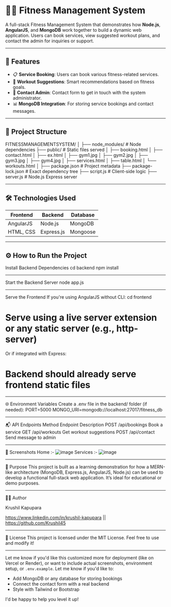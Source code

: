 # 🏋️‍♂️ Fitness Management System

A full-stack Fitness Management System that demonstrates how **Node.js**, **AngularJS**, and **MongoDB** work together to build a dynamic web application. Users can book services, view suggested workout plans, and contact the admin for inquiries or support.

---

## 🚀 Features

- 📋 **Service Booking**: Users can book various fitness-related services.
- 💪 **Workout Suggestions**: Smart recommendations based on fitness goals.
- 📩 **Contact Admin**: Contact form to get in touch with the system administrator.
- 📊 **MongoDB Integration**: For storing service bookings and contact messages.

---

## 📂 Project Structure

FITNESSMANAGEMENTSYSTEM/ │ ├── node_modules/ # Node dependencies ├── public/ # Static files served │ ├── booking.html │ ├── contact.html │ ├── ex.html │ ├── gym1.jpg │ ├── gym2.jpg │ ├── gym3.jpg │ ├── gym4.jpg │ ├── services.html │ ├── table.html │ └── workouts.html │ ├── package.json # Project metadata ├── package-lock.json # Exact dependency tree ├── script.js # Client-side logic ├── server.js # Node.js Express server

---

## 🛠️ Technologies Used

| Frontend         | Backend        | Database    |
|------------------|----------------|-------------|
| AngularJS        | Node.js        | MongoDB     |
| HTML, CSS        | Express.js     | Mongoose    |

---
## ⚙️ How to Run the Project

Install Backend Dependencies
cd backend
npm install

---

Start the Backend Server
node app.js

---

Serve the Frontend
If you're using AngularJS without CLI:
cd frontend

# Serve using a live server extension or any static server (e.g., http-server)
Or if integrated with Express:
# Backend should already serve frontend static files

---

🌐 Environment Variables
Create a .env file in the backend/ folder (if needed):
PORT=5000
MONGO_URI=mongodb://localhost:27017/fitness_db

---

📬 API Endpoints
Method	Endpoint	Description
POST	/api/bookings	Book a service
GET	/api/workouts	Get workout suggestions
POST	/api/contact	Send message to admin

---

📸 Screenshots
Home :- ![image](https://github.com/user-attachments/assets/04fad336-c8bb-4202-8c5c-8e1d69e9ffcd)
Services :- ![image](https://github.com/user-attachments/assets/97bed408-7b72-4c67-9936-44e7284420c4)

---

🧠 Purpose
This project is built as a learning demonstration for how a MERN-like architecture (MongoDB, Express.js, AngularJS, Node.js) can be used to develop a functional full-stack web application. It’s ideal for educational or demo purposes.

---
👨‍💻 Author

Krushil Kapupara

https://www.linkedin.com/in/krushil-kapupara || https://github.com/Krushil45

---

📄 License
This project is licensed under the MIT License. Feel free to use and modify it!

---

Let me know if you'd like this customized more for deployment (like on Vercel or Render), or want to include actual screenshots, environment setup, or `.env.example`.
Let me know if you'd like to:
- Add MongoDB or any database for storing bookings
- Connect the contact form with a real backend
- Style with Tailwind or Bootstrap

I'd be happy to help you level it up!
